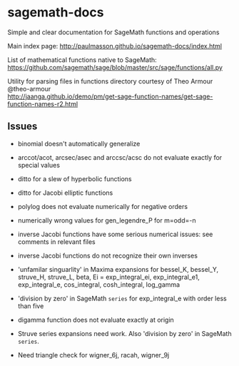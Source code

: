 # sagemath-docs

Simple and clear documentation for SageMath functions and operations

Main index page: http://paulmasson.github.io/sagemath-docs/index.html

List of mathematical functions native to SageMath:  
https://github.com/sagemath/sage/blob/master/src/sage/functions/all.py

Utility for parsing files in functions directory courtesy of Theo Armour @theo-armour  
http://jaanga.github.io/demo/pm/get-sage-function-names/get-sage-function-names-r2.html

## Issues

* binomial doesn't automatically generalize

* arccot/acot, arcsec/asec and arccsc/acsc do not evaluate exactly for special values

* ditto for a slew of hyperbolic functions

* ditto for Jacobi elliptic functions

* polylog does not evaluate numerically for negative orders

* numerically wrong values for gen_legendre_P for m=odd=-n

* inverse Jacobi functions have some serious numerical issues: see comments in relevant files

* inverse Jacobi functions do not recognize their own inverses

* 'unfamilar singuarlity' in Maxima expansions for bessel_K, bessel_Y, struve_H, struve_L, beta, Ei = exp_integral_ei, exp_integral_e1, exp_integral_e, cos_integral, cosh_integral, log_gamma

* 'division by zero' in SageMath `series` for exp_integral_e with order less than five

* digamma function does not evaluate exactly at origin

* Struve series expansions need work. Also 'division by zero' in SageMath `series`.

* Need triangle check for wigner_6j, racah, wigner_9j
